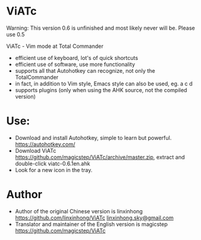 ViATc
=====

Warning: This version 0.6 is unfinished and most likely never will be. Please use 0.5

ViATc - Vim mode at Total Commander

- efficient use of keyboard, lot's of quick shortcuts
- efficient use of software, use more functionality
- supports all that Autohotkey can recognize, not only the TotalCommander
- in fact, in addition to Vim style, Emacs style can also be used, eg.  <ctrl>a  <ctrl>c  <alt>d
- supports plugins (only when using the AHK source, not the compiled version) 



Use:
=====
- Download and install Autohotkey, simple to learn but powerful. https://autohotkey.com/
- Download ViATc https://github.com/magicstep/ViATc/archive/master.zip, extract and double-click viatc-0.6.1en.ahk
- Look for a new icon in the tray.

Author
======
- Author of the original Chinese version is linxinhong https://github.com/linxinhong/ViATc linxinhong.sky@gmail.com
- Translator and maintainer of the English version is magicstep https://github.com/magicstep/ViATc
